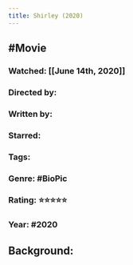 ```yaml
---
title: Shirley (2020)
---
```


## #Movie
### **Watched:** [[June 14th, 2020]]

### Directed by:

### Written by:

### Starred:

### Tags:

### Genre: #BioPic 

### Rating: ⭐️⭐️⭐️⭐️⭐️

### Year: #2020

## **Background:**
